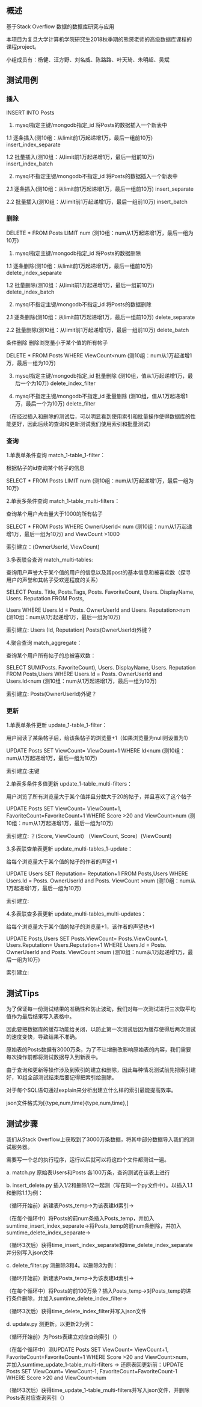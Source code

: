 ## 概述
基于Stack Overflow 数据的数据库研究与应用

本项目为复旦大学计算机学院研究生2018秋季期的熊赟老师的高级数据库课程的课程project。

小组成员有：杨健、汪方野、刘名威、陈路路、叶天琦、朱明超、吴斌


## 测试用例

### 插入

INSERT INTO Posts
1. mysql指定主键/mongodb指定_id 将Posts的数据插入一个新表中

1.1 逐条插入(测10组：从limit前1万起递增1万，最后一组前10万) insert_index_separate

1.2 批量插入(测10组：从limit前1万起递增1万，最后一组前10万) insert_index_batch

2. mysql不指定主键/mongodb不指定_id 将Posts的数据插入一个新表中

2.1 逐条插入(测10组：从limit前1万起递增1万，最后一组前10万) insert_separate

2.2 批量插入(测10组：从limit前1万起递增1万，最后一组前10万) insert_batch


### 删除

DELETE * FROM Posts LIMIT num (测10组：num从1万起递增1万，最后一组为10万)
1. mysql指定主键/mongodb指定_id 将Posts的数据删除

1.1 逐条删除(测10组：从limit前1万起递增1万，最后一组前10万) delete_index_separate

1.2 批量删除(测10组：从limit前1万起递增1万，最后一组前10万) delete_index_batch

2. mysql不指定主键/mongodb不指定_id 将Posts的数据删除

2.1 逐条删除(测10组：从limit前1万起递增1万，最后一组前10万) delete_separate

2.2 批量删除(测10组：从limit前1万起递增1万，最后一组前10万) delete_batch

条件删除 删除浏览量小于某个值的所有帖子

DELETE * FROM Posts WHERE ViewCount<num (测10组：num从1万起递增1万，最后一组为10万)

3. mysql指定主键/mongodb指定_id 批量删除 (测10组，值从1万起递增1万，最后一个为10万)  delete_index_filter

4. mysql不指定主键/mongodb不指定_id 批量删除 (测10组，值从1万起递增1万，最后一个为10万) delete_filter


（在经过插入和删除的测试后，可以明显看到使用索引和批量操作使得数据库的性能更好，因此后续的查询和更新测试我们使用索引和批量测试）

### 查询

1.单表单条件查询 match_1-table_1-filter：

根据帖子的id查询某个帖子的信息

SELECT * FROM Posts LIMIT num (测10组：num从1万起递增1万，最后一组为10万)

2.单表多条件查询 match_1-table_multi-filters：

查询某个用户点击量大于1000的所有帖子

SELECT * FROM Posts WHERE OwnerUserId< num (测10组：num从1万起递增1万，最后一组为10万) and ViewCount >1000

索引建立：(OwnerUserId, ViewCount) 

3.多表联合查询 match_multi-tables:

查询用户声誉大于某个值的用户的信息以及其post的基本信息和被喜欢数（探寻用户的声誉和其帖子受欢迎程度的关系）

SELECT Posts. Title, Posts.Tags, Posts. FavoriteCount, Users. DisplayName, Users. Reputation  FROM Posts,

Users WHERE Users.Id = Posts. OwnerUserId and Users. Reputation>num (测10组：num从1万起递增1万，最后一组为10万)

索引建立: Users (Id, Reputation)  Posts(OwnerUserId)外键？

4.聚合查询 match_aggregate：

查询某个用户所有帖子的总被喜欢数：

SELECT SUM(Posts. FavoriteCount), Users. DisplayName, Users. Reputation  FROM Posts,Users WHERE Users.Id = Posts. OwnerUserId and Users.Id<num (测10组：num从1万起递增1万，最后一组为10万)

索引建立: Posts(OwnerUserId)外键？


### 更新

1.单表单条件更新 update_1-table_1-filter：

用户阅读了某条帖子后，给该条帖子的浏览量+1（如果浏览量为null则设置为1）

UPDATE Posts SET ViewCount= ViewCount+1 WHERE Id<num (测10组：num从1万起递增1万，最后一组为10万)

索引建立:主键

2.单表多条件多值更新 update_1-table_multi-filters：

用户浏览了所有浏览量大于某个值并且分数大于20的帖子，并且喜欢了这个帖子

UPDATE Posts SET ViewCount= ViewCount+1, FavoriteCount=FavoriteCount+1 WHERE Score >20 and ViewCount>num (测10组：num从1万起递增1万，最后一组为10万)

索引建立: ？(Score, ViewCount) （ViewCount, Score）(ViewCount)

3.多表联查单表更新 update_multi-tables_1-update：

给每个浏览量大于某个值的帖子的作者的声望+1

UPDATE Users SET Reputation= Reputation+1 FROM Posts,Users WHERE Users.Id = Posts. OwnerUserId and Posts. ViewCount >num (测10组：num从1万起递增1万，最后一组为10万)

索引建立:

4.多表联查多表更新 update_multi-tables_multi-updates：

给每个浏览量大于某个值的帖子的浏览量+1，该作者的声望也+1

UPDATE Posts,Users SET Posts.ViewCount= Posts.ViewCount+1, Users.Reputation= Users.Reputation+1 WHERE Users.Id = Posts. OwnerUserId and Posts. ViewCount >num (测10组：num从1万起递增1万，最后一组为10万)

索引建立:


## 测试Tips
为了保证每一份测试结果的准确性和防止波动，我们对每一次测试进行三次取平均值作为最后结果写入表格中。

因此要把数据库的缓存功能给关闭，以防止第一次测试后因为缓存使得后两次测试的速度变快，导致结果不准确。

原始表的Posts数据有3000万条，为了不让增删改影响原始表的内容，我们需要每次操作前都将测试数据导入到新表中。

由于查询和更新等操作涉及到索引的建立和删除，因此每种情况测试前先把索引建好，10组全部测试结束后要记得把索引给删除。

对于每个SQL语句通过explain来分析出建立什么样的索引最能提高效率。

json文件格式为[{type,num,time}{type,num,time},]


## 测试步骤
我们从Stack Overflow上获取到了3000万条数据，将其中部分数据导入我们的测试服务器。

需要写一个总的执行程序，运行以后就可以将这四个文件都测试一遍。

a. match.py 原始表Users和Posts 各100万条，查询测试在该表上进行

b. insert_delete.py 插入1/2和删除1/2一起测（写在同一个py文件中）。以插入1.1和删除1.1为例：

（循环开始前）新建表Posts_temp->为该表建Id索引->

（在每个循环中）将Posts的前num条插入Posts_temp，并加入sumtime_insert_index_separate->将Posts_temp的前num条删除，并加入sumtime_delete_index_separate->

（循环3次后）获得time_insert_index_separate和time_delete_index_separate并分别写入json文件

c. delete_filter.py 测删除3和4。以删除3为例：

（循环开始前）新建表Posts_temp->为该表建Id索引->

（在每个循环中）将Posts的前100万条？插入Posts_temp->对Posts_temp的进行条件删除，并加入sumtime_delete_index_filter->

（循环3次后）获得time_delete_index_filter并写入json文件

d. update.py 测更新。以更新2为例：

（循环开始前）为Posts表建立对应查询索引（）

（在每个循环中）测UPDATE Posts SET ViewCount= ViewCount+1, FavoriteCount=FavoriteCount+1 WHERE Score >20 and ViewCount>num，并加入sumtime_update_1-table_multi-filters -> 还原表回更新前：UPDATE Posts SET ViewCount= ViewCount-1, FavoriteCount=FavoriteCount-1 WHERE Score >20 and ViewCount>num

（循环3次后）获得time_update_1-table_multi-filters并写入json文件，并删除Posts表对应查询索引（）